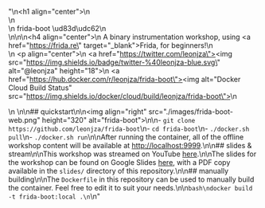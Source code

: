 "\n<h1 align=\"center\">\n  <br>\n  <br>\n  frida-boot \ud83d\udc62\n  <br>\n</h1>\n\n<h4 align=\"center\">\n  A binary instrumentation workshop, using <a href=\"https://frida.re\" target=\"_blank\">Frida</a>, for beginners!\n  <br />\n  <p align=\"center\">\n    <a href=\"https://twitter.com/leonjza\"><img src=\"https://img.shields.io/badge/twitter-%40leonjza-blue.svg\" alt=\"@leonjza\" height=\"18\"></a>\n    <a href=\"https://hub.docker.com/r/leonjza/frida-boot\"><img alt=\"Docker Cloud Build Status\" src=\"https://img.shields.io/docker/cloud/build/leonjza/frida-boot\"></a>\n  </p>\n </h4>\n\n## quickstart\n\n<img align=\"right\" src=\"./images/frida-boot-web.png\" height=\"320\" alt=\"frida-boot\">\n\n- `git clone https://github.com/leonjza/frida-boot`\n- `cd frida-boot`\n- `./docker.sh pull`\n- `./docker.sh run`\n\nAfter running the container, all of the offline workshop content will be available at <http://localhost:9999>.\n\n## slides & stream\n\nThis workshop was streamed on YouTube [here](https://www.youtube.com/watch?v=CLpW1tZCblo).\n\nThe slides for the workshop can be found on Google Slides [here](https://docs.google.com/presentation/d/1BK4CsGChSKI8BCVsg9Rlv0lY5AfsrbanhIRWnKaP0TI/edit?usp=sharing), with a PDF copy available in the `slides/` directory of this repository.\n\n## manually building\n\nThe `Dockerfile` in this repository can be used to manually build the container. Feel free to edit it to suit your needs.\n\n```bash\ndocker build -t frida-boot:local .\n```\n"